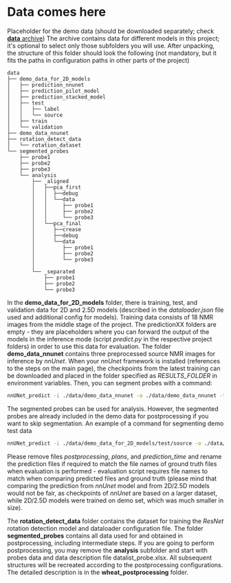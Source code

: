 # Data comes here

Placeholder for the demo data (should be downloaded separately; check [**data** archive](https://ipk-cloud.ipk-gatersleben.de/s/5exapoJ7dbnzcTf)) 
The archive contains data for different models in this project; it's optional to select only those subfolders you will use.
After unpacking, the structure of this folder should look the following (not mandatory, but it fits the paths in configuration paths in other parts of the project)

```
data
├── demo_data_for_2D_models
│   ├── prediction_nnunet
│   ├── prediction_pilot_model
│   ├── prediction_stacked_model
│   ├── test
│   │   ├── label
│   │   └── source
│   ├── train
│   └── validation
├── demo_data_nnunet
├── rotation_detect_data   
│   └── rotation_dataset
└── segmented_probes    
    ├── probe1
    ├── probe2
    ├── probe3
    └── analysis 
        ├── _aligned
        │   ├──pca_first
        │   │  ├──debug
        │   │  └──data
        │   │     ├── probe1
        │   │     ├── probe2
        │   │     └── probe3
        │   └──pca_final
        │      ├──crease
        │      ├──debug
        │      └──data
        │         ├── probe1
        │         ├── probe2
        │         └── probe3               
        │
        └── _separated
            ├── probe1
            ├── probe2
            └── probe3
```

In the **demo_data_for_2D_models** folder, there is training, test, and validation data for 2D and 2.5D models (described in the *dataloader.json* file used and additional config for models). Training data consists of 18 NMR images from the middle stage of the project. The predictionXX folders are empty - they are placeholders where you can forward the output of the models in the inference mode (script *predict.py* in the respective project folders) in order to use this data for evaluation.
The folder **demo_data_nnunet** contains three preprocessed source NMR images for inference by *nnUnet*. When your *nnUnet* framework is installed (references to the steps on the main page), the checkpoints from the latest training can be downloaded and placed in the folder specified as *RESULTS_FOLDER* in environment variables. Then, you can segment probes with a command:
```sh
nnUNet_predict -i ./data/demo_data_nnunet -o ./data/demo_data_nnunet -tr nnUNetTrainerV2 -ctr nnUNetTrainerV2CascadeFullRes -m 3d_fullres -p nnUNetPlansv2.1 -t Task580_WheatBarley
```
The segmented probes can be used for analysis. However, the segmented probes are already included in the demo data for postprocessing if you want to skip segmentation.
An example of a command for segmenting demo test data
```sh
nnUNet_predict -i ./data/demo_data_for_2D_models/test/source -o ./data/demo_data_for_2D_models/prediction_nnunet -tr nnUNetTrainerV2 -ctr nnUNetTrainerV2CascadeFullRes -m 3d_fullres -p nnUNetPlansv2.1 -t Task580_WheatBarley
```
Please remove files *postprocessing*, *plans*, and *prediction_time* and rename the prediction files if required to match the file names of ground truth files when evaluation is performed - evaluation script requires file names to match when comparing predicted files and ground truth (please mind that comparing the prediction from *nnUnet* model and from 2D/2.5D models would not be fair, as checkpoints of *nnUnet* are based on a larger dataset, while 2D/2.5D models were trained on demo set, which was much smaller in size).

The **rotation_detect_data** folder contains the dataset for training the *ResNet* rotation detection model and dataloader configuration file.
The folder **segmented_probes** contains all data used for and obtained in postprocessing, including intermediate steps. If you are going to perform postprocessing, you may remove the **analysis** subfolder and start with probes data and data description file datalist_probe.xlsx. All subsequent structures will be recreated according to the postprocessing configurations. The detailed description is in the **wheat_postprocessing** folder.
